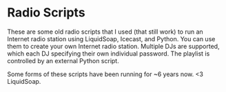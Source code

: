 Radio Scripts
=============

These are some old radio scripts that I used (that still work) to run an
Internet radio station using LiquidSoap, Icecast, and Python. You can use them
to create your own Internet radio station. Multiple DJs are supported, which
each DJ specifying their own individual password. The playlist is controlled
by an external Python script.

Some forms of these scripts have been running for ~6 years now. <3 LiquidSoap.